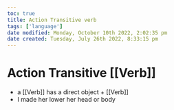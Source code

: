 ```yaml
---
toc: true
title: Action Transitive verb
tags: ['language']
date modified: Monday, October 10th 2022, 2:02:35 pm
date created: Tuesday, July 26th 2022, 8:33:15 pm
---
```


# Action Transitive [[Verb]]
- a [[Verb]] has a direct object + [[Verb]]
- I made her lower her head or body



